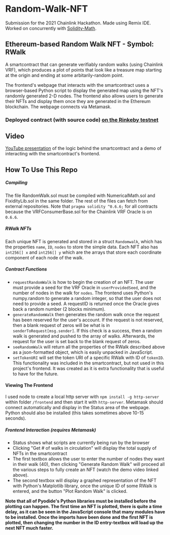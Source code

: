 # Random-Walk-NFT
Submission for the 2021 Chainlink Hackathon. Made using Remix IDE. Worked on concurrently with [Solidity-Math](https://github.com/jstat17/Solidity-Math).

## Ethereum-based Random Walk NFT - Symbol: RWalk
A smartcontract that can generate verifiably random walks (using Chainlink VRF), which produces a plot of points that look like a treasure map starting at the origin and ending at some arbitarily-random point.

The frontend's webpage that interacts with the smartcontract uses a browser-based Python script to display the generated map using the NFT's randomly generated 2-D nodes. The frontend also allows users to generate their NFTs and display them once they are generated in the Ethereum blockchain. The webpage connects via Metamask.

### Deployed contract (with source code) [on the Rinkeby testnet](https://rinkeby.etherscan.io/address/0xc9E02478307B6306edfd2a96642576eDF15f17fa#code)

## Video
[YouTube presentation](https://youtu.be/LdCT1tU0ED0) of the logic behind the smartcontract and a demo of interacting with the smartcontract's frontend.


## How To Use This Repo
##### Compiling
The file RandomWalk.sol must be compiled with NumericalMath.sol and FixidityLib.sol in the same folder. The rest of the files can fetch from external repositories. Note that  `pragma solidity ^0.6.6;` for all contracts because the VRFConsumerBase.sol for the Chainlink VRF Oracle is on `0.6.6`.

##### RWalk NFTs
Each unique NFT is generated and stored in a struct `Randomwalk`, which has the properties `name`, `ID`, `nodes` to store the simple data. Each NFT also has `int256[] x` and `int256[] y` which are the arrays that store each coordinate component of each node of the walk.

##### Contract Functions
- `requestRandomWalk` is how to begin the creation of an NFT. The user must provide a seed for the VRF Oracle in `userProvidedSeed`, and the number of nodes in the walk for `nodes`. The frontend uses Python's numpy.random to generate a random integer, so that the user does not need to provide a seed. A requestID is returned once the Oracle gives back a random number (2 blocks minimum).
-  `generateRandomWalk` then generates the random walk once the request has been reserved for the user's account. If the request is not reserved, then a blank request of zeros will be what is in `senderToRequest[msg.sender]`. If this check is a success, then a random walk is generated and pushed to the array of walks. Afterwards, the request for the user is set back to the blank request of zeros.
-  `seeRandomWalk` will return all the properties of the RWalk described above as a json-formatted object, which is easily unpacked in JavaScript.
-  `setTokenURI` will set the token URI of a specific RWalk with ID of `tokenID`. This functionality was included in the smartcontract, but not used in this project's frontend. It was created as it is extra functionality that is useful to have for the future.

#### Viewing The Frontend
I used node to create a local http server with `npm install -g http-server` within folder `/frontend` and then start it with `http-server`. Metamask should connect automatically and display in the Status area of the webpage. Python should also be installed (this takes sometimes above 10-15 seconds).

##### Frontend Interaction (requires Metamask)
- Status shows what scripts are currently being run by the browser
- Clicking "Get # of walks in circulation" will display the total supply of NFTs in the smartcontract
- The first textbox allows the user to enter the number of nodes they want in their walk (40), then clicking "Generate Random Walk" will proceed all the various steps to fully create an NFT (watch the demo video linked above).
- The second textbox will display a graphed representation of the NFT with Python's Matplotlib library, once the unique ID of some RWalk is entered, and the button "Plot Random Walk" is clicked.

**Note that all of Pyodide's Python libraries must be installed before the plotting can happen. The first time an NFT is plotted, there is quite a time delay, as it can be seen in the JavaScript console that many modules have to be installed. Once the imports have been done and the first NFT is plotted, then changing the number in the ID entry-textbox will load up the next NFT much faster.**
